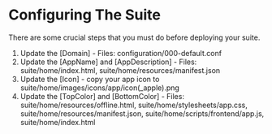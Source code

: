 # Configuring The Suite
There are some crucial steps that you must do before deploying your suite.
1. Update the [Domain] - Files: configuration/000-default.conf
2. Update the [AppName] and [AppDescription] - Files: suite/home/index.html, suite/home/resources/manifest.json
3. Update the [Icon] - copy your app icon to suite/home/images/icons/app/icon(_apple).png
4. Update the [TopColor] and [BottomColor] - Files: suite/home/resources/offline.html, suite/home/stylesheets/app.css, suite/home/resources/manifest.json, suite/home/scripts/frontend/app.js, suite/home/index.html 